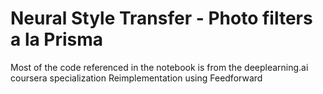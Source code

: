 # Neural Style Transfer - Photo filters a la Prisma

Most of the code referenced in the notebook is from the deeplearning.ai coursera specialization
Reimplementation using Feedforward
